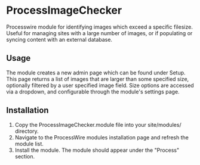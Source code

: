 # ProcessImageChecker

Processwire module for identifying images which exceed a specific filesize. Useful for managing sites with a large number of images, or if populating or syncing content with an external database.

## Usage

The module creates a new admin page which can be found under Setup. This page returns a list of images that are larger than some specified size, optionally filtered by a user specified image field. Size options are accessed via a dropdown, and configurable through the module's settings page.

## Installation

1. Copy the ProcessImageChecker.module file into your site/modules/ directory.
2. Navigate to the ProcessWire modules installation page and refresh the module list.
3. Install the module. The module should appear under the "Process" section.